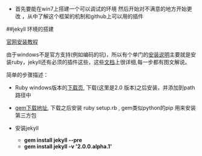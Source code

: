* 首先要能在win7上搭建一个可以调试的环境
然后开始对不满意的地方开始更改 ，从中了解这个框架的机制和github上可以用的插件

##jekyll 环境的搭建

[官网安装教程](http://jekyllrb.com/docs/installation/)

由于windows不是官方支持(例如编码的坑)，所以有个单门的[安装说明](http://jekyllrb.com/docs/windows/#installation)主要就是安装ruby，jekyll还有必须的插件这些，这些[文档](http://jekyll-windows.juthilo.com/)上很详细,每一步都有图文解说。

简单的步骤描述：

* Ruby windows版本的[下载页](http://rubyinstaller.org/downloads/),  下载(这里是2.0 版本)之后安装，并添加到path路径中

* [gem下载地址](https://rubygems.org/pages/download), 下载之后安装 ruby setup.rb , gem类似python的pip 用来安装第三方包

* 安装jekyll
    - **gem install jekyll --pre**
    - **gem install jekyll -v '2.0.0.alpha.1'**




